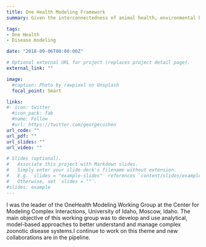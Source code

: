 ```yaml
---
title: One Health Modeling Framework
summary: Given the interconnectedness of animal health, environmental health and human health/well-being, it is necessary to investigate the ecological context of animal disease systems that have public health, conservation or economic implications. Such host-pathogen systems are highly complex and heterogeneous, and often, our understanding of such systems is fraught with uncertainties. Our aim is to develop and use models to elucidate host-pathogen dynamics in such systems, and translate the insights gained into actionable outcomes for effective and meaningful management of diseases. At present, I continue to work on canine rabies, leptospirosis and Lyme disease. I am also developing a conceptual framework for informing policies on emerging zoonoses.

tags:
- One Health
- Disease modeling

date: "2018-09-06T00:00:00Z"

# Optional external URL for project (replaces project detail page).
external_link: ""

image:
  #caption: Photo by rawpixel on Unsplash
  focal_point: Smart

links:
#- icon: twitter
  #icon_pack: fab
  #name: Follow
  #url: https://twitter.com/georgecushen
url_code: ""
url_pdf: ""
url_slides: ""
url_video: ""

# Slides (optional).
#   Associate this project with Markdown slides.
#   Simply enter your slide deck's filename without extension.
#   E.g. `slides = "example-slides"` references `content/slides/example-slides.md`.
#   Otherwise, set `slides = ""`.
#slides: example
---
```

I was the leader of the OneHealth Modeling Working Group at the Center for Modeling Complex Interactions, University of Idaho, Moscow, Idaho. The main objective of this working group was to develop and use analytical, model-based approaches to better understand and manage complex zoonotic disease systems.I continue to work on this theme and new collaborations are in the pipeline.
